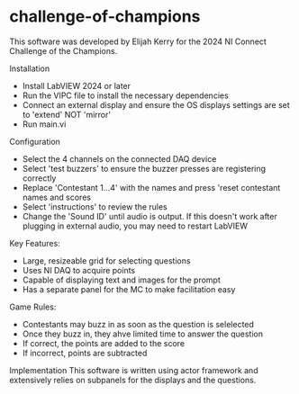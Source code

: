 # challenge-of-champions

This software was developed by Elijah Kerry for the 2024 NI Connect Challenge of the Champions.

Installation 
- Install LabVIEW 2024 or later
- Run the VIPC file to install the necessary dependencies
- Connect an external display and ensure the OS displays settings are set to 'extend' NOT 'mirror'
- Run main.vi

Configuration
- Select the 4 channels on the connected DAQ device
- Select 'test buzzers' to ensure the buzzer presses are registering correctly
- Replace 'Contestant 1...4' with the names and press 'reset contestant names and scores
- Select 'instructions' to review the rules
- Change the 'Sound ID' until audio is output. If this doesn't work after plugging in external audio, you may need to restart LabVIEW

Key Features:
- Large, resizeable grid for selecting questions
- Uses NI DAQ to acquire points
- Capable of displaying text and images for the prompt
- Has a separate panel for the MC to make facilitation easy

Game Rules:
- Contestants may buzz in as soon as the question is selelected
- Once they buzz in, they ahve limited time to answer the question
- If correct, the points are added to the score
- If incorrect, points are subtracted

Implementation
This software is written using actor framework and extensively relies on subpanels for the displays and the questions.
